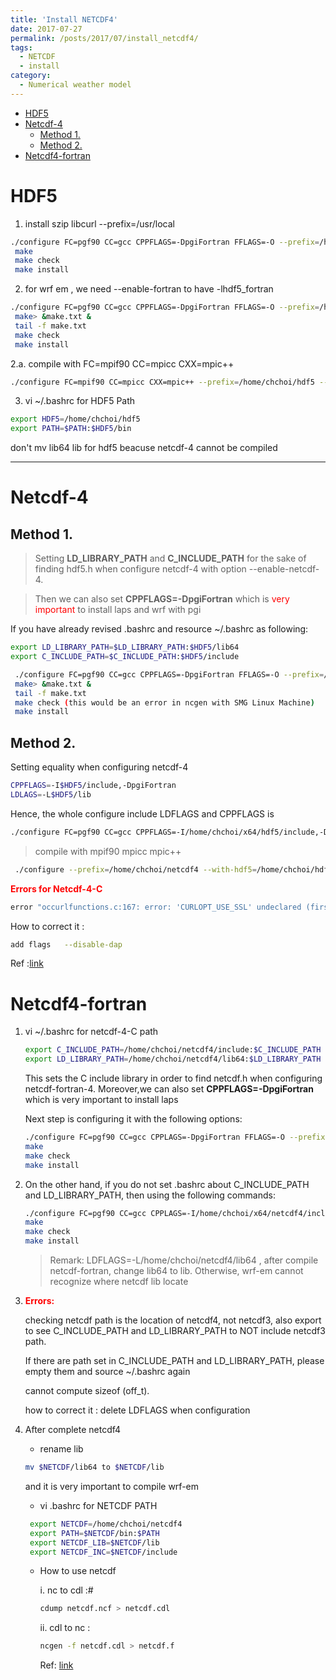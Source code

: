 ```yaml
---
title: 'Install NETCDF4'
date: 2017-07-27
permalink: /posts/2017/07/install_netcdf4/
tags:
  - NETCDF
  - install
category:
  - Numerical weather model
---
```



<!-- @import "[TOC]" {cmd="toc" depthFrom=1 depthTo=6 orderedList=false} -->

<!-- code_chunk_output -->

- [HDF5](#hdf5)
- [Netcdf-4](#netcdf-4)
    - [Method 1.](#method-1)
    - [Method 2.](#method-2)
- [Netcdf4-fortran](#netcdf4-fortran)

<!-- /code_chunk_output -->



# HDF5


1.  install szip libcurl --prefix=/usr/local

```bash
./configure FC=pgf90 CC=gcc CPPFLAGS=-DpgiFortran FFLAGS=-O --prefix=/home/chchoi/x64/hdf5 --with-zlib=/usr/local --with-szlib=/usr/local
 make
 make check
 make install
```








2. for wrf em , we need --enable-fortran to have -lhdf5_fortran

```bash
./configure FC=pgf90 CC=gcc CPPFLAGS=-DpgiFortran FFLAGS=-O --prefix=/home/chchoi/x64/hdf5 --with-zlib=/usr/local --with-szlib=/usr/local --enable-fortran
 make> &make.txt &
 tail -f make.txt
 make check
 make install
```








2.a. compile with FC=mpif90 CC=mpicc CXX=mpic++

```bash
./configure FC=mpif90 CC=mpicc CXX=mpic++ --prefix=/home/chchoi/hdf5 --with-zlib=/usr/local --with-szlib=/usr/local CFLAGS="-O -DNDEBUG -DpgiFortran" CXXFLAGS="-DNDEBUG -DpgiFortran" CPPFLAGS="-DNDEBUG -DpgiFortran"
```







3. vi ~/.bashrc for HDF5 Path

```bash
export HDF5=/home/chchoi/hdf5
export PATH=$PATH:$HDF5/bin
```


don't mv lib64 lib for hdf5 beacuse netcdf-4 cannot be compiled 

----

# Netcdf-4


## Method 1.


> Setting **LD_LIBRARY_PATH** and **C_INCLUDE_PATH** for the sake of finding hdf5.h when configure netcdf-4 with option --enable-netcdf-4.

>Then we can also set **CPPFLAGS=-DpgiFortran** which is <span style="color:red">very important</span> to install laps and wrf with pgi

If you have already revised .bashrc and resource ~/.bashrc as following:

```bash
export LD_LIBRARY_PATH=$LD_LIBRARY_PATH:$HDF5/lib64
export C_INCLUDE_PATH=$C_INCLUDE_PATH:$HDF5/include
```

```bash
 ./configure FC=pgf90 CC=gcc CPPFLAGS=-DpgiFortran FFLAGS=-O --prefix=/home/chchoi/netcdf4 --with-hdf5=/home/chchoi/hdf5 --with-zlib=/usr/local --with-szlib=/usr/local --enable-netcdf-4
 make> &make.txt &
 tail -f make.txt
 make check (this would be an error in ncgen with SMG Linux Machine)
 make install
```



## Method 2.


Setting equality when configuring netcdf-4


```bash
CPPFLAGS=-I$HDF5/include,-DpgiFortran
LDLAGS=-L$HDF5/lib
```

Hence, the whole configure include LDFLAGS and CPPFLAGS is 

```bash
./configure FC=pgf90 CC=gcc CPPFLAGS=-I/home/chchoi/x64/hdf5/include,-DpgiFortran FFLAGS=-O --prefix=/home/chchoi/x64/netcdf4 --with-hdf5=/home/chchoi/x64/hdf5 --with-zlib=/usr/local --enable-netcdf-4 LDFLAGS=-L/home/chchoi/x64/hdf5/lib
```








> compile with mpif90 mpicc mpic++

```bash
 ./configure --prefix=/home/chchoi/netcdf4 --with-hdf5=/home/chchoi/hdf5 --with-zlib=/usr/local --with-szlib=/usr/local --enable-netcdf-4 CFLAGS="-O -DNDEBUG -DpgiFortran" CXXFLAGS="-DNDEBUG -DpgiFortran" CPPFLAGS="-DNDEBUG -DpgiFortran" CC=mpicc CXX=mpic++ FC=mpif90 LDFLAGS=-L/home/chchoi/hdf5/lib64
```







**<span style="color:red;">Errors for Netcdf-4-C</span>**

```bash
error "occurlfunctions.c:167: error: 'CURLOPT_USE_SSL' undeclared (first use in this function) "
```


How to correct it  : 
```bash
add flags   --disable-dap
```


Ref :[link]( http://alantsui.hk/netcdf-installation-error/)



# Netcdf4-fortran








1. vi ~/.bashrc for netcdf-4-C path

    ```bash
    export C_INCLUDE_PATH=/home/chchoi/netcdf4/include:$C_INCLUDE_PATH
    export LD_LIBRARY_PATH=/home/chchoi/netcdf4/lib64:$LD_LIBRARY_PATH
    ```

    This sets the C include library in order to find netcdf.h when configuring netcdf-fortran-4.
    Moreover,we can also set **CPPFLAGS=-DpgiFortran** which is very important to install laps

    Next step is configuring it with the following options:

    ```bash
    ./configure FC=pgf90 CC=gcc CPPLAGS=-DpgiFortran FFLAGS=-O --prefix=/home/chchoi/netcdf4
    make
    make check
    make install
    ```








2. On the other hand, if you do not set .bashrc about C_INCLUDE_PATH and LD_LIBRARY_PATH, then using the following commands:

    ```bash
    ./configure FC=pgf90 CC=gcc CPPLAGS=-I/home/chchoi/x64/netcdf4/include,-DpgiFortran FFLAGS=-O --prefix=/home/chchoi/x64/netcdf4 LDFLAGS=-L/home/chchoi/x64/netcdf4/lib
    make
    make check
    make install
    ```


    > Remark: LDFLAGS=-L/home/chchoi/netcdf4/lib64 , after compile netcdf-fortran, change lib64 to lib. Otherwise, wrf-em cannot recognize where netcdf lib locate









3. **<span style="color:red">Errors:</span>**



    checking netcdf path is the location of netcdf4, not netcdf3, also export to see C_INCLUDE_PATH and LD_LIBRARY_PATH to NOT include netcdf3 path.

    If there are path set in C_INCLUDE_PATH and LD_LIBRARY_PATH, please empty them and source ~/.bashrc again

    cannot compute sizeof (off_t).

    how to correct it : delete LDFLAGS when configuration



4. After complete netcdf4


   - rename lib
  

   ```bash
   mv $NETCDF/lib64 to $NETCDF/lib
   ```

   and it is very important to compile wrf-em







   - vi .bashrc for NETCDF PATH

   ```bash
    export NETCDF=/home/chchoi/netcdf4
    export PATH=$NETCDF/bin:$PATH
    export NETCDF_LIB=$NETCDF/lib
    export NETCDF_INC=$NETCDF/include
   ```







   - How to use netcdf


        i.  nc to cdl :#
        ```bash
        cdump netcdf.ncf > netcdf.cdl
        ```

        ii.  cdl to nc :
        ```bash
        ncgen -f netcdf.cdl > netcdf.f
        ```

        Ref: [link](https://worksben.wordpress.com/2009/09/18/netcdf-users-guide-for-fortran/)





